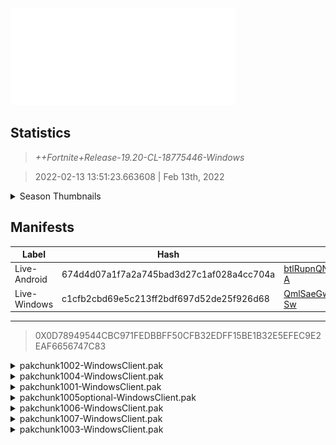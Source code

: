 <div style="pointer-events: none">
  <img style="pointer-events: none" src="https://raw.githubusercontent.com/Tectors/Archive/master/source/dependents/gen.19.20.svg" width="360" height="155">
<div>

## Statistics
> *++Fortnite+Release-19.20-CL-18775446-Windows*

> 2022-02-13 13:51:23.663608 | Feb 13th, 2022

<details>
  <summary>Season Thumbnails</summary>

  > Seasonal thumbnails are a season's normal ltms and their photos.

  | Name | ID |
  | - | - |
  | [Solo](https://raw.githubusercontent.com/Tectors/Archive/master/source/dependents/monthly-rotaton/playlist_defaultsolo_19_20.png) | Playlist_DefaultSolo |
  | [Duos](https://raw.githubusercontent.com/Tectors/Archive/master/source/dependents/monthly-rotaton/playlist_defaultduo_19_20.png) | Playlist_DefaultDuo |
  | [Trios](https://raw.githubusercontent.com/Tectors/Archive/master/source/dependents/monthly-rotaton/playlist_trios_19_20.png) | Playlist_Trios |
  | [Squads](https://raw.githubusercontent.com/Tectors/Archive/master/source/dependents/monthly-rotaton/playlist_defaultsquad_19_20.png) | Playlist_DefaultSquad |
</details>

## Manifests
| Label | Hash | Route |
| - | - | - |
| Live-Android | 674d4d07a1f7a2a745bad3d27c1af028a4cc704a | [btlRupnQNzjPK0klQUSKSiS41DZR-A](https://github.com/Tectors/Archive/blob/master/manifests/btlRupnQNzjPK0klQUSKSiS41DZR-A.manifest) |
| Live-Windows | c1cfb2cbd69e5c213ff2bdf697d52de25f926d68 | [QmlSaeGwrvA00GMFGkaC0jV6zRe-Sw](https://github.com/Tectors/Archive/blob/master/manifests/QmlSaeGwrvA00GMFGkaC0jV6zRe-Sw.manifest) |

---

> 0X0D78949544CBC971FEDBBFF50CFB32EDFF15BE1B32E5EFEC9E2EAF6656747C83

<details>
  <summary>pakchunk1002-WindowsClient.pak</summary>

  > FortniteGame/Content/Paks/pakchunk1002-WindowsClient.pak

  > 0x8D380C51CD5C88B2B05C5FCFAB214997AB3D230E525D81CA8924E1390846E531

  <img src="https://raw.githubusercontent.com/Tectors/Archive/master/source/dependents/referred/Pickaxe_ID_735_FoeMale_2T3KB.svg" width="100"> <img src="https://raw.githubusercontent.com/Tectors/Archive/master/source/dependents/referred/LSID_399_Foe_AN5QC.svg" width="100"> <img src="https://raw.githubusercontent.com/Tectors/Archive/master/source/dependents/referred/Glider_ID_341_FoeMale_P8JE8.svg" width="100"> <img src="https://raw.githubusercontent.com/Tectors/Archive/master/source/dependents/referred/EID_Foe_4EWJV.svg" width="100"> <img src="https://raw.githubusercontent.com/Tectors/Archive/master/source/dependents/referred/CID_A_328_Athena_Commando_M_Foe_S31ZA.svg" width="100"> <img src="https://raw.githubusercontent.com/Tectors/Archive/master/source/dependents/referred/BID_938_FoeMale_F4JVS.svg" width="100"> 
</details>

<details>
  <summary>pakchunk1004-WindowsClient.pak</summary>

  > FortniteGame/Content/Paks/pakchunk1004-WindowsClient.pak

  > 0xE77F68E03AD4D167E5ED235610EDA29BCFD96282FB08124EBF3FB784DD1C7390

  <img src="https://raw.githubusercontent.com/Tectors/Archive/master/source/dependents/referred/EID_JumpingJoy_WKPG4.svg" width="100"> 
</details>

<details>
  <summary>pakchunk1001-WindowsClient.pak</summary>

  > FortniteGame/Content/Paks/pakchunk1001-WindowsClient.pak

  > 0x0B4230B89170F6FD3A385F17B613A1CD47779C7393088235826C7FEDE7A9983A

  <img src="https://raw.githubusercontent.com/Tectors/Archive/master/source/dependents/referred/Pickaxe_ID_747_ZestMale_3KAEG.svg" width="100"> <img src="https://raw.githubusercontent.com/Tectors/Archive/master/source/dependents/referred/Pickaxe_ID_746_ZestFemale_4Y9TG.svg" width="100"> <img src="https://raw.githubusercontent.com/Tectors/Archive/master/source/dependents/referred/EID_Zest_Q1K5V.svg" width="100"> <img src="https://raw.githubusercontent.com/Tectors/Archive/master/source/dependents/referred/CID_A_337_Athena_Commando_F_Zest_ZBXGN.svg" width="100"> <img src="https://raw.githubusercontent.com/Tectors/Archive/master/source/dependents/referred/CID_A_336_Athena_Commando_M_Zest_66JC5.svg" width="100"> <img src="https://raw.githubusercontent.com/Tectors/Archive/master/source/dependents/referred/BID_948_ZestMale_GP8AW.svg" width="100"> <img src="https://raw.githubusercontent.com/Tectors/Archive/master/source/dependents/referred/BID_947_ZestFemale_1KIDJ.svg" width="100"> 
</details>

<details>
  <summary>pakchunk1005optional-WindowsClient.pak</summary>

  > FortniteGame/Content/Paks/pakchunk1005optional-WindowsClient.pak

  > 0x9D0E22E9B6E66C633372AF22CA3A0CFC11946D7D83488251019F7AFEA68E7FF6

  <img src="https://raw.githubusercontent.com/Tectors/Archive/master/source/dependents/referred/SPID_352_Sleek_8M482.svg" width="100"> <img src="https://raw.githubusercontent.com/Tectors/Archive/master/source/dependents/referred/Pickaxe_ID_745_SleekMale_ECRL0.svg" width="100"> <img src="https://raw.githubusercontent.com/Tectors/Archive/master/source/dependents/referred/Pickaxe_ID_744_SleekGlassesMale_ID69U.svg" width="100"> <img src="https://raw.githubusercontent.com/Tectors/Archive/master/source/dependents/referred/MusicPack_122_Sleek_3ST6M.svg" width="100"> <img src="https://raw.githubusercontent.com/Tectors/Archive/master/source/dependents/referred/EID_Sleek_S20CU.svg" width="100"> <img src="https://raw.githubusercontent.com/Tectors/Archive/master/source/dependents/referred/CID_A_335_Athena_Commando_M_SleekGlasses_8SYX2.svg" width="100"> <img src="https://raw.githubusercontent.com/Tectors/Archive/master/source/dependents/referred/CID_A_334_Athena_Commando_M_Sleek_U06KF.svg" width="100"> <img src="https://raw.githubusercontent.com/Tectors/Archive/master/source/dependents/referred/BID_945_SleekGlasses_GKUD9.svg" width="100"> <img src="https://raw.githubusercontent.com/Tectors/Archive/master/source/dependents/referred/BID_944_Sleek_7PFGZ.svg" width="100"> 
</details>

<details>
  <summary>pakchunk1006-WindowsClient.pak</summary>

  > FortniteGame/Content/Paks/pakchunk1006-WindowsClient.pak

  > 0x80A0FC47CE3BA7DCF499B67F7AE0A5A1CCB567D1A0D5D6998E4FE00EA737E1AE

  <img src="https://raw.githubusercontent.com/Tectors/Archive/master/source/dependents/referred/CID_A_333_Athena_Commando_M_Solstice_C1YP3.svg" width="100"> <img src="https://raw.githubusercontent.com/Tectors/Archive/master/source/dependents/referred/BID_950_Solstice_APTB0.svg" width="100"> 
</details>

<details>
  <summary>pakchunk1007-WindowsClient.pak</summary>

  > FortniteGame/Content/Paks/pakchunk1007-WindowsClient.pak

  > 0x32B844876E1C5629248492545FF2C101A36D818576D15062479A1A3032769C0F

  <img src="https://raw.githubusercontent.com/Tectors/Archive/master/source/dependents/referred/Glider_ID_346_GalacticFemale_LXRL3.svg" width="100"> <img src="https://raw.githubusercontent.com/Tectors/Archive/master/source/dependents/referred/CID_A_338_Athena_Commando_F_Galactic_HN9DO.svg" width="100"> <img src="https://raw.githubusercontent.com/Tectors/Archive/master/source/dependents/referred/BID_946_Galactic_S1CVQ.svg" width="100"> 
</details>

<details>
  <summary>pakchunk1003-WindowsClient.pak</summary>

  > FortniteGame/Content/Paks/pakchunk1003-WindowsClient.pak

  > 0x56E412BCF563A828DB967F8558D9E7436463A0D8ECD8FF1D0F9EEA4838612B1D

  <img src="https://raw.githubusercontent.com/Tectors/Archive/master/source/dependents/referred/EID_WrongWay_M47AL.svg" width="100"> 
</details>

